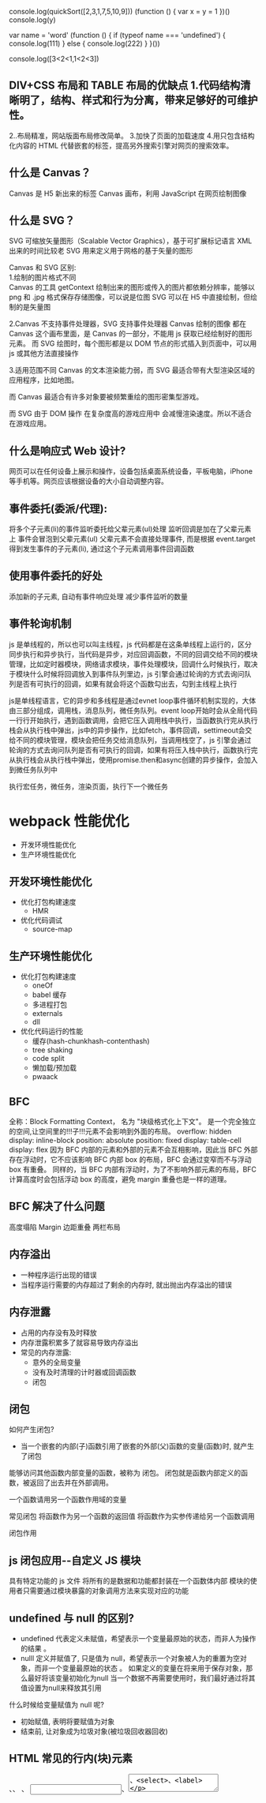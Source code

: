 console.log(quickSort([2,3,1,7,5,10,9]))
(function () {
var x = y = 1
})()
console.log(y)

var name = 'word'
(function () {
if (typeof name === 'undefined') {
console.log(111)
} else {
console.log(222)
}
}())

console.log([3<2<1,1<2<3])

## DIV+CSS 布局和 TABLE 布局的优缺点 1.代码结构清晰明了，结构、样式和行为分离，带来足够好的可维护性。

2..布局精准，网站版面布局修改简单。 3.加快了页面的加载速度 4.用只包含结构化内容的 HTML 代替嵌套的标签，提高另外搜索引擎对网页的搜索效率。

## 什么是 Canvas？

Canvas 是 H5 新出来的标签
Canvas 画布，利用 JavaScript 在网页绘制图像

## 什么是 SVG？

SVG 可缩放矢量图形（Scalable Vector Graphics），基于可扩展标记语言 XML 出来的时间比较老
SVG 用来定义用于网格的基于矢量的图形

Canvas 和 SVG 区别:  
1.绘制的图片格式不同  
Canvas 的工具 getContext 绘制出来的图形或传入的图片都依赖分辨率，能够以 png 和 .jpg 格式保存存储图像，可以说是位图
SVG 可以在 H5 中直接绘制，但绘制的是矢量图

2.Canvas 不支持事件处理器，SVG 支持事件处理器
Canvas 绘制的图像 都在 Canvas 这个画布里面，是 Canvas 的一部分，不能用 js 获取已经绘制好的图形元素。
而 SVG 绘图时，每个图形都是以 DOM 节点的形式插入到页面中，可以用 js 或其他方法直接操作

3.适用范围不同
Canvas 的文本渲染能力弱，而 SVG 最适合带有大型渲染区域的应用程序，比如地图。

而 Canvas 最适合有许多对象要被频繁重绘的图形密集型游戏。

而 SVG 由于 DOM 操作 在复杂度高的游戏应用中 会减慢渲染速度。所以不适合在游戏应用。

## 什么是响应式 Web 设计?

网页可以在任何设备上展示和操作，设备包括桌面系统设备，平板电脑，iPhone 等手机等。网页应该根据设备的大小自动调整内容。

## 事件委托(委派/代理):

将多个子元素(li)的事件监听委托给父辈元素(ul)处理
监听回调是加在了父辈元素上
事件会冒泡到父辈元素(ul)
父辈元素不会直接处理事件, 而是根据 event.target 得到发生事件的子元素(li), 通过这个子元素调用事件回调函数

## 使用事件委托的好处

添加新的子元素, 自动有事件响应处理
减少事件监听的数量

## 事件轮询机制

js 是单线程的，所以也可以叫主线程，js 代码都是在这条单线程上运行的，区分同步执行和异步执行，当代码是异步，对应回调函数，不同的回调交给不同的模块管理，比如定时器模块，网络请求模块，事件处理模块，回调什么时候执行，取决于模块什么时候将回调放入到事件队列里边，js 引擎会通过轮询的方式去询问队列是否有可执行的回调，如果有就会将这个函数勾出去，勾到主线程上执行

js是单线程语言，它的异步和多线程是通过evnet loop事件循环机制实现的，大体由三部分组成，调用栈，消息队列，微任务队列。event loop开始时会从全局代码一行行开始执行，遇到函数调用，会把它压入调用栈中执行，当函数执行完从执行栈会从执行栈中弹出，js中的异步操作，比如fetch，事件回调，settimeout会交给不同的模块管理，模块会把任务交给消息队列，当调用栈空了，js 引擎会通过轮询的方式去询问队列是否有可执行的回调，如果有将压入栈中执行，函数执行完从执行栈会从执行栈中弹出，使用promise.then和async创建的异步操作，会加入到微任务队列中

执行宏任务，微任务，渲染页面，执行下一个微任务
# webpack 性能优化

- 开发环境性能优化
- 生产环境性能优化

## 开发环境性能优化

- 优化打包构建速度
  - HMR
- 优化代码调试
  - source-map

## 生产环境性能优化

- 优化打包构建速度
  - oneOf
  - babel 缓存
  - 多进程打包
  - externals
  - dll
- 优化代码运行的性能
  - 缓存(hash-chunkhash-contenthash)
  - tree shaking
  - code split
  - 懒加载/预加载
  - pwaack

## BFC

全称：Block Formatting Context， 名为 "块级格式化上下文"。
是一个完全独立的空间,让空间里的!!!子!!!元素不会影响到外面的布局。
overflow: hidden
display: inline-block
position: absolute
position: fixed
display: table-cell
display: flex
因为 BFC 内部的元素和外部的元素不会互相影响，因此当 BFC 外部存在浮动时，它不应该影响 BFC 内部 box 的布局，BFC 会通过变窄而不与浮动 box 有重叠。 同样的，当 BFC 内部有浮动时，为了不影响外部元素的布局，BFC 计算高度时会包括浮动 box 的高度，避免 margin 重叠也是一样的道理。

## BFC 解决了什么问题

高度塌陷
Margin 边距重叠
两栏布局

## 内存溢出

- 一种程序运行出现的错误
- 当程序运行需要的内存超过了剩余的内存时, 就出抛出内存溢出的错误

## 内存泄露

- 占用的内存没有及时释放
- 内存泄露积累多了就容易导致内存溢出
- 常见的内存泄露:
  - 意外的全局变量
  - 没有及时清理的计时器或回调函数
  - 闭包

## 闭包

如何产生闭包?

- 当一个嵌套的内部(子)函数引用了嵌套的外部(父)函数的变量(函数)时, 就产生了闭包

能够访问其他函数内部变量的函数，被称为 闭包。
闭包就是函数内部定义的函数，被返回了出去并在外部调用。

一个函数请用另一个函数作用域的变量

常见闭包
将函数作为另一个函数的返回值
将函数作为实参传递给另一个函数调用

闭包作用

<!--
1. 使用函数内部的变量在函数执行完后, 仍然存活在内存中(延长了局部变量的生命周期)
2. 让函数外部可以操作(读写)到函数内部的数据(变量/函数)

问题:
  1. 函数执行完后, 函数内部声明的局部变量是否还存在?  一般是不存在, 存在于闭中的变量才可能存在
  2. 在函数外部能直接访问函数内部的局部变量吗? 不能, 但我们可以通过闭包让外部操作它
-->

## js 闭包应用--自定义 JS 模块

具有特定功能的 js 文件
将所有的是数据和功能都封装在一个函数体内部
模块的使用者只需要通过模块暴露的对象调用方法来实现对应的功能
## undefined 与 null 的区别?

- undefined 代表定义未赋值，希望表示一个变量最原始的状态，而非人为操作的结果 。
- nulll 定义并赋值了, 只是值为 null，希望表示一个对象被人为的重置为空对象，而非一个变量最原始的状态 。
如果定义的变量在将来用于保存对象，那么最好将该变量初始化为null
当一个数据不再需要使用时，我们最好通过将其值设置为null来释放其引用

什么时候给变量赋值为 null 呢?

- 初始赋值, 表明将要赋值为对象
- 结束前, 让对象成为垃圾对象(被垃圾回收器回收)

## HTML 常见的行内(块)元素

<span>、<a>、 <img>、 <input>、<textarea>、<select>、<label>

<div>、<table>、<form>、<p>、<ul>

## flex

弹性容器
flex-direction 指定容器中弹性元素的排列方式
flex-wrap: 设置弹性元素是否在弹性容器中自动换行
justify-content 如何分配主轴上的空白空间
align-items: 元素在辅轴上如何对齐
align-content 辅轴空白空间的分布

弹性元素
flex-grow 弹性的增长系数
flex-shrink 弹性元素的缩减系数
flex-basis 指定的是元素在主轴上的基础长度

## animation

animation-name: 要对当前元素生效的关键帧的名字
animation-delay: 动画的延时
animation-iteration-count 动画执行的次数
animation-timing-function: ease-in-out;时序函数
animation-fill-mode: 动画的填充模式
animation-direction 指定动画运行的方向
animation-play-state: 设置动画的执行状态

## transform

translate 平移， z 轴平移属于立体效果（近大远小），默认情况下网页是不支持透视，如果需要看见效果，必须要设置网页的视距

rotate 旋转

scale 缩放

## background

background-image 设置背景图片

- 可以同时设置背景图片和背景颜色，这样背背景色
- 如果背景的图片小于元素，则背景图片会自铺满
- 如果背景的图片大于元素，将会一个部分背景无法完全显示
- 如果背景图片和元素一样大，则会直接正常显示

background-image: url("./img/1.png")

background-repeat 用来设置背景的重复方式
background-clip 设置背景的范围
background-size 设置背景图片的大小
background-position 用来设置背景图片的位置 使用方位词时必须要同时指定两个值，如果只写一个则第二个默认就是 center
background-origin 背景图片的偏移量计算的原点
background-attachment 背景图片是否跟随元素移动

## this

this 对象是在运行的时候基于函数的执行环境绑定（调用位置）的

this 的指向在函数定义的时候是确定不了的，只有函数执行的时候才能确定 this 到底指向谁，实际上 this 的最终指向的是那个调用它的对象

如果一个函数中有this，这个函数中包含多个对象，尽管这个函数是被最外层的对象所调用，this指向的也只是它上一级的对象

匿名函数的执行环境具有全局性(箭头函数在定义是确定this)，因此其this对象通常指向window。

new 一个实例的执行流程  
 1.创建一个新的对象  
 2.将新的对象作为函数的上下文对象（this）  
 3.执行函数中的代码  
 4.将新建的对象返回

## 完美视口 设备独立像素 物理像素

视口： 网页的视口
完美视口： 让视口等于设备独立像素
像素比： 物理像素/设备独立像素

小程序适配方案：规定任何屏幕下宽度为 750rpx
Iphone6 下： 1rpx = 1 物理像素 = 0.5px

## SPA(单页面应用)

就是指一个系统只加载一次资源，之后的操作交互、数据交互是通过路由、ajax 来进行，页面并没有刷新。

## 箭头函数
箭头函数的this是在定义函数的时候绑定的，而不是在执行函数的时候绑定的

箭头函数没有 this
无 new，不能当作构造函数
无 arguments，可以通过剩余运算符获取
没有函数提升
不能用 call 和 apply 绑定

## 变量提升与函数提升
函数提升优先级高于变量提升，且不会被同名变量声明时覆盖，但是会被同名变量赋值后覆盖

## url
1.DNS解析，将域名地址解析为ip地址
  -浏览器dns缓存
  系统DNS缓存
  路由器DNs缓存
  网络运营商DNS缓存
  递归搜索：域名

2.TCP连接。TCP三次握手

3.发送请求

4.接收响应

5.渲染页面

6.断开连接，TCP四次挥手

## for of   for in
for..of适用遍历数/数组对象/字符串/map/set等拥有迭代器对象的集合.但是不能遍历对象,因为没有迭代器对象.与forEach()不同的是，它可以正确响应break、continue和return语句
for-of循环不支持普通对象，但如果你想迭代一个对象的属性，你可以用for-in循环（这也是它的本职工作）或内建的Object.keys()方法

## 事件冒泡 事件捕获
事件冒泡；事件会从最内层的元素开始发生，一直向上传播，直到document对象。
事件捕获；事件会从最外层开始发生，直到最具体的元素

## 构造函数继承与原型链继承
借用构造函数继承：在子类的构造函数中执行父类的构造函数,并且为其绑定类的this
缺点：只能继承父类的实例属性和方法，不能继承原型属性/方法

原型链继承：使子类构造函数的原型的原型指向父类原型（子类原型为父类的实例），父类中的this指向子类原型
缺点：多个实例对引用类型的操作会被篡改。(父类的this上属性和方法会添加到子类的原型上)

组合式:
缺点：使用子类创建实例对象时，其子类实例和原型中会存在两份相同的属性/方法。

原型式继承：利用一个空对象作为中介，将某个对象直接赋值给空对象构造函数的原型。
缺点：原型链继承多个实例的引用类型属性指向相同，存在篡改的可能

寄生式继承：在原型式继承的基础上，增强对象，返回构造函数
缺点：原型链继承多个实例的引用类型属性指向相同，存在篡改的可能。无法传递参数

寄生组合式继承:结合借用构造函数传递参数和寄生模式实现继承